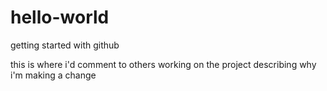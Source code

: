 # hello-world
getting started with github

this is where i'd comment to others working on the project describing why i'm making a change
